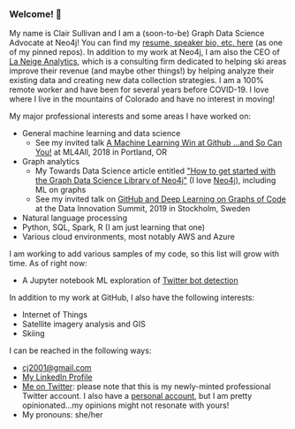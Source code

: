 ### Welcome! 👋

My name is Clair Sullivan and I am a (soon-to-be) Graph Data Science Advocate at Neo4j!  You can find my [resume, speaker bio, etc. here](https://github.com/cj2001/my_resume) (as one of my pinned repos). In addition to my work at Neo4j, I am also the CEO of [La Neige Analytics](https://www.laneige-analytics.com/), which is a consulting firm dedicated to helping ski areas improve their revenue (and maybe other things!) by helping analyze their existing data and creating new data collection strategies.  I am a 100% remote worker and have been for several years before COVID-19.  I love where I live in the mountains of Colorado and have no interest in moving! 

My major professional interests and some areas I have worked on:

- General machine learning and data science
  - See my invited talk [A Machine Learning Win at Github ...and So Can You!](https://youtu.be/9FeQjHzrU7M) at ML4All, 2018 in Portland, OR
- Graph analytics 
  - My Towards Data Science article entitled ["How to get started with the Graph Data Science Library of Neo4j"](https://towardsdatascience.com/how-to-get-started-with-the-new-graph-data-science-library-of-neo4j-3c8fff6107b) (I love [Neo4j](https://neo4j.com/)), including ML on graphs
  - See my invited talk on [GitHub and Deep Learning on Graphs of Code](https://youtu.be/-5lhnusF0CA) at the Data Innovation Summit, 2019 in Stockholm, Sweden
- Natural language processing
- Python, SQL, Spark, R (I am just learning that one)
- Various cloud environments, most notably AWS and Azure

I am working to add various samples of my code, so this list will grow with time.  As of right now:

- A Jupyter notebook ML exploration of [Twitter bot detection](https://github.com/cj2001/twitter_bot_detection_sample/blob/main/twitter_bot_detection_demo.ipynb)

In addition to my work at GitHub, I also have the following interests:

- Internet of Things
- Satellite imagery analysis and GIS
- Skiing

I can be reached in the following ways:

- cj2001@gmail.com
- [My LinkedIn Profile](https://www.linkedin.com/in/clair-sullivan-09914342/)
- [Me on Twitter](https://twitter.com/CJLovesData): please note that this is my newly-minted professional Twitter account.  I also have a [personal account](https://twitter.com/cjisalock), but I am pretty opinionated...my opinions might not resonate with yours!
- My pronouns: she/her
